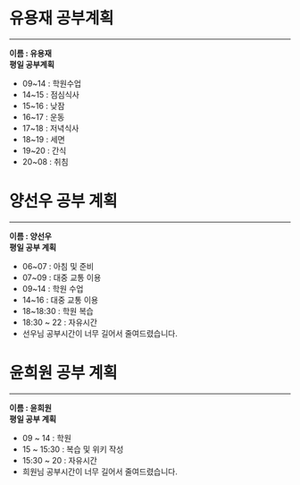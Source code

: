 ﻿# 유용재 공부계획
---
**이름 : 유용재**<br>
**평일 공부계획**
 - 09~14 : 학원수업
 - 14~15 : 점심식사
 - 15~16 : 낮잠
 - 16~17 : 운동
 - 17~18 : 저녁식사
 - 18~19 : 세면
 - 19~20 : 간식
 - 20~08 : 취침

# 양선우 공부 계획
---
**이름 : 양선우**<br>
**평일 공부 계획**
 - 06~07 : 아침 및 준비  
 - 07~09 : 대중 교통 이용
 - 09~14 : 학원 수업
 - 14~16 : 대중 교통 이용
 - 18~18:30 : 학원 복습
 - 18:30 ~ 22 : 자유시간
 - 선우님 공부시간이 너무 길어서 줄여드렸습니다.

# 윤희원 공부 계획
---
**이름 : 윤희원**<br>
**평일 공부 계획**
 - 09 ~ 14 : 학원 
 - 15 ~ 15:30 : 복습 및 위키 작성
 - 15:30 ~ 20 : 자유시간
 - 희원님 공부시간이 너무 길어서 줄여드렸습니다.